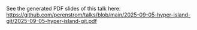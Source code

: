 See the generated PDF slides of this talk here: https://github.com/perenstrom/talks/blob/main/2025-09-05-hyper-island-git/2025-09-05-hyper-island-git.pdf